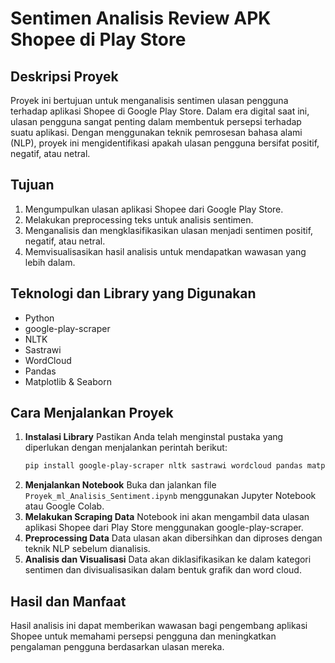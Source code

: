 # Sentimen Analisis Review APK Shopee di Play Store

## Deskripsi Proyek
Proyek ini bertujuan untuk menganalisis sentimen ulasan pengguna terhadap aplikasi Shopee di Google Play Store. Dalam era digital saat ini, ulasan pengguna sangat penting dalam membentuk persepsi terhadap suatu aplikasi. Dengan menggunakan teknik pemrosesan bahasa alami (NLP), proyek ini mengidentifikasi apakah ulasan pengguna bersifat positif, negatif, atau netral.

## Tujuan
1. Mengumpulkan ulasan aplikasi Shopee dari Google Play Store.
2. Melakukan preprocessing teks untuk analisis sentimen.
3. Menganalisis dan mengklasifikasikan ulasan menjadi sentimen positif, negatif, atau netral.
4. Memvisualisasikan hasil analisis untuk mendapatkan wawasan yang lebih dalam.

## Teknologi dan Library yang Digunakan
- Python
- google-play-scraper
- NLTK
- Sastrawi
- WordCloud
- Pandas
- Matplotlib & Seaborn

## Cara Menjalankan Proyek
1. **Instalasi Library**
   Pastikan Anda telah menginstal pustaka yang diperlukan dengan menjalankan perintah berikut:
   ```bash
   pip install google-play-scraper nltk sastrawi wordcloud pandas matplotlib seaborn
   ```
2. **Menjalankan Notebook**
   Buka dan jalankan file `Proyek_ml_Analisis_Sentiment.ipynb` menggunakan Jupyter Notebook atau Google Colab.
3. **Melakukan Scraping Data**
   Notebook ini akan mengambil data ulasan aplikasi Shopee dari Play Store menggunakan google-play-scraper.
4. **Preprocessing Data**
   Data ulasan akan dibersihkan dan diproses dengan teknik NLP sebelum dianalisis.
5. **Analisis dan Visualisasi**
   Data akan diklasifikasikan ke dalam kategori sentimen dan divisualisasikan dalam bentuk grafik dan word cloud.

## Hasil dan Manfaat
Hasil analisis ini dapat memberikan wawasan bagi pengembang aplikasi Shopee untuk memahami persepsi pengguna dan meningkatkan pengalaman pengguna berdasarkan ulasan mereka.

